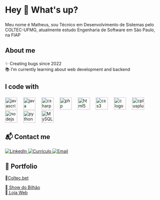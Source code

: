 <h1 align="left">Hey 👋 What's up?</h1>

###

<p align="left">Meu nome é Matheus, sou Técnico em Desenvolvimento de Sistemas pelo COLTEC-UFMG, atualmente estudo Engenharia de Software em São Paulo, na FIAP</p>

###

<h2 align="left">About me</h2>

###

<p align="left">✨ Creating bugs since 2022<br>📚 I'm currently learning about web development and backend</p>

###

<h2 align="left">I code with</h2>

###

<div align="left">
  <img src="https://cdn.jsdelivr.net/gh/devicons/devicon/icons/javascript/javascript-original.svg" height="40" alt="javascript logo" />
  <img width="12" />
  <img src="https://cdn.jsdelivr.net/gh/devicons/devicon/icons/java/java-original.svg" height="40" alt="java logo" />
  <img width="12" />
  <img src="https://cdn.jsdelivr.net/gh/devicons/devicon/icons/csharp/csharp-original.svg" height="40" alt="csharp logo" />
  <img width="12" />
  <img src="https://cdn.jsdelivr.net/gh/devicons/devicon/icons/php/php-original.svg" height="40" alt="php logo" />
  <img width="12" />
  <img src="https://cdn.jsdelivr.net/gh/devicons/devicon/icons/html5/html5-original.svg" height="40" alt="html5 logo" />
  <img width="12" />
  <img src="https://cdn.jsdelivr.net/gh/devicons/devicon/icons/css3/css3-original.svg" height="40" alt="css3 logo" />
  <img width="12" />
  <img src="https://cdn.jsdelivr.net/gh/devicons/devicon/icons/c/c-original.svg" height="40" alt="c logo" />
  <img width="12" />
  <img src="https://cdn.jsdelivr.net/gh/devicons/devicon/icons/cplusplus/cplusplus-original.svg" height="40" alt="cplusplus logo" />
  <img width="12" />
  <img src="https://cdn.jsdelivr.net/gh/devicons/devicon/icons/nodejs/nodejs-original.svg" height="40" alt="nodejs logo" />
  <img width="12" />
  <img src="https://cdn.jsdelivr.net/gh/devicons/devicon/icons/python/python-original.svg" height="40" alt="python logo" />
  <img width="12" />
  <img src="https://cdn.jsdelivr.net/gh/devicons/devicon/icons/mysql/mysql-original.svg" height="40" alt="MySQL" />
</div>

###

<h2 align="left">📬 Contact me</h2>

<div align="left">
  <a href="https://www.linkedin.com/in/matheus-freitas-vieira-1b06ba278/" target="_blank">
    <img src="https://img.shields.io/badge/LinkedIn-0A66C2?style=for-the-badge&logo=linkedin&logoColor=white" alt="LinkedIn" />
  </a>
  <a href="https://matheusfvieira.github.io" target="_blank">
    <img src="https://img.shields.io/badge/Currículo-FFD700?style=for-the-badge&logo=read-the-docs&logoColor=black" alt="Currículo" />
  </a>
  <a href="mailto:matheus.vf06@gmail.com">
    <img src="https://img.shields.io/badge/Email-D14836?style=for-the-badge&logo=gmail&logoColor=white" alt="Email" />
  </a>
</div>

###

<h2 align="left">🚀 Portfolio</h2>

<div align="left">
  🔗<a href="https://github.com/MatheusFVieira/ColtecBet" target="_blank">Coltec.bet</a>
  
  🔗<a href="https://github.com/MatheusFVieira/WebDev_Show-do_Bilhao/" target="_blank"> Show do Bilhão</a> <br>
  🔗<a href="https://github.com/MatheusFVieira/Curso_php" target="_blank"> Loja Web</a>
</div>

